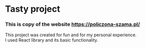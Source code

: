 # Tasty project

### This is copy of the website https://policzona-szama.pl/



This project was created for fun and for my personal experience. \
I used React library and its basic functionality.
